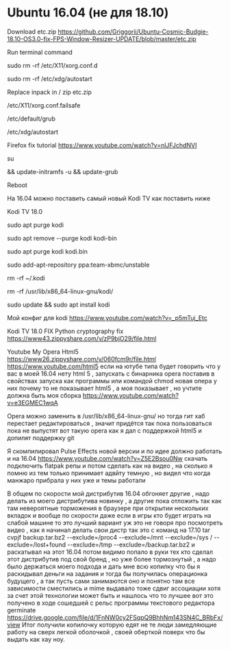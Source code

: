 # Ubuntu 16.04 (не для 18.10)

Download etc.zip https://github.com/Griggorii/Ubuntu-Cosmic-Budgie-18.10-OS3.0-fix-FPS-Window-Resizer-UPDATE/blob/master/etc.zip

Run terminal command

sudo rm -rf /etc/X11/xorg.conf.d

sudo rm -rf /etc/xdg/autostart

Replace inpack in / zip etc.zip  

/etc/X11/xorg.conf.failsafe

/etc/default/grub

/etc/xdg/autostart

Firefox fix tutorial https://www.youtube.com/watch?v=nlJFJchdNVI

su

&& update-initramfs -u && update-grub

Reboot

На 16.04 можно поставить самый новый Kodi TV как поставить ниже

Kodi TV 18.0 

sudo apt purge kodi

sudo apt remove --purge kodi kodi-bin

sudo apt purge kodi kodi.bin

sudo add-apt-repository ppa:team-xbmc/unstable

rm -rf ~/.kodi

rm -rf /usr/lib/x86_64-linux-gnu/kodi/

sudo update && sudo apt install kodi

Мой конфиг для kodi https://www.youtube.com/watch?v=_p5mTuj_Etc 

Kodi TV 18.0 FIX Python cryptography fix https://www43.zippyshare.com/v/zP9bjO29/file.html

Youtube My Opera Html5 https://www26.zippyshare.com/v/060fcm9r/file.html https://www.youtube.com/html5 если на ютубе типа будет говорить что у вас в моей 16.04 нету html 5 , запускать с бинарника opera поставив в свойствах запуска как программы или командой chmod новая опера у них почему то не показывает html5 , а моя показывает , но учтите должна быть моя сборка https://www.youtube.com/watch?v=e3EGMEC1wqA

Opera можно заменить в /usr/lib/x86_64-linux-gnu/ но тогда гит хаб перестает редактироваться , значит придётся так пока пользоваться пока не выпустят вот такую opera как я дал с поддержкой html5 и допилят поддержку git

Я скомпилировал Pulse Effects новой версии и по идее должно работать и на 16.04 https://www.youtube.com/watch?v=Z5E2Bsou0Nw скачать подключить flatpak репы и потом сделать как на видео , на сколько я помню из тем только принимает адвйту темную , но видел что когда манжаро прибрала у них уже и темы работали

В общем по скорости мой дистрибутив 16.04 обгоняет другие , надо делать из моего дистрибутива новинку , а другие пока отложить так как там невероятные торможения в браузере при открытии нескольких вкладок и вообще по скорости даже если в игры кто будет играть на слабой машине то это лучший вариант уж это не говоря про посмотреть видео , как я начинал делать свои дистр так это с команд на 17.10 tar cvpjf backup.tar.bz2 --exclude=/proc4 --exclude=/mnt --exclude=/sys / --exclude=/lost+found --exclude=/tmp --exclude=/backup.tar.bz2 и раскатывал на этот 16.04 потом видимо попало в руки тех кто сделал этот дистрибутив под свой бренд , но уже более тормознутый , а надо было держаться моего подхода и дать мне всю копилку что бы я раскидывал деньги на задания и тогда бы получилась операционка будущего , а так пусть сами занимаются оно и понятно там все зависимости сместились и mime выдавало тоже сдвиг ассоциации хотя за счет этой технологии может быть и нашлось что то лучшее вот это получено в ходе сошедшей с рельс программы текстового редактора germinate https://drive.google.com/file/d/1FnNW0cy2FSqpQ9BhhNm143SN4C_BRbFx/view
Итог получили копилочку которую едят не те люди замедляющие работу на сверх легкой оболочкой , своей оберткой поверх что бы выдать как хау ноу.
